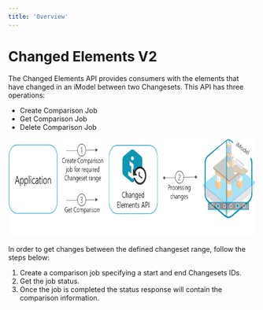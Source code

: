 ```yaml
---
title: 'Overview'
---
```


# Changed Elements V2

The Changed Elements API provides consumers with the elements that have changed in an iModel between two Changesets. This API has three operations:

- Create Comparison Job
- Get Comparison Job
- Delete Comparison Job

<img src="/images/changed-elements-v2-overview.png" width="auto" height="200" />

In order to get changes between the defined changeset range, follow the steps below:

1. Create a comparison job specifying a start and end Changesets IDs.
2. Get the job status.
3. Once the job is completed the status response will contain the comparison information.
